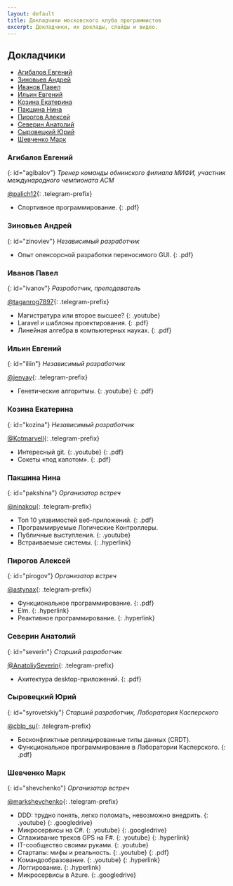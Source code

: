 ```yaml
---
layout: default
title: Докладчики московского клуба программистов
excerpt: Докладчики, их доклады, слайды и видео.
---
```


## Докладчики
* [Агибалов Евгений](#agibalov)
* [Зиновьев Андрей](#zinoviev)
* [Иванов Павел](#ivanov)
* [Ильин Евгений](#iliin)
* [Козина Екатерина](#kozina)
* [Пакшина Нина](#pakshina)
* [Пирогов Алексей](#pirogov)
* [Северин Анатолий](#severin)
* [Сыровецкий Юрий](syrovetskiy)
* [Шевченко Марк](#shevchenko)


### Агибалов Евгений
{: id="agibalov"}
*Тренер команды обнинского филиала МИФИ, участник международного чемпионата ACM*

[@palich12](tg://resolve?domain=palich12){: .telegram-prefix}

* Спортивное программирование. [](http://prog.msk.ru/downloads/acm.pdf){: .pdf}


### Зиновьев Андрей
{: id="zinoviev"}
*Независимый разработчик*

* Опыт опенсорсной разработки переносимого GUI. [](http://prog.msk.ru/downloads/compy.pdf){: .pdf}


### Иванов Павел
{: id="ivanov"}
*Разработчик, преподаватель*

[@taganrog7897](tg://resolve?domain=taganrog7897){: .telegram-prefix}

* Магистратура или второе высшее? [](https://youtu.be/_9ANSi31ZHc){: .youtube}
* Laravel и шаблоны проектирования. [](http://prog.msk.ru/downloads/laravel-php-patterns.pdf){: .pdf}
* Линейная алгебра в компьютерных науках. [](http://prog.msk.ru/downloads/la-in-cs.pdf){: .pdf}


### Ильин Евгений
{: id="iliin"}
*Независимый разработчик*

[@jenyay](tg://resolve?domain=jenyay){: .telegram-prefix}

* Генетические алгоритмы. [](https://youtu.be/89Wk0kNnbJQ){: .youtube} [](http://prog.msk.ru/downloads/genetic-algorithms.pdf){: .pdf}


### Козина Екатерина
{: id="kozina"}
*Независимый разработчик*

[@Kotmarvell](tg://resolve?domain=Kotmarvell){: .telegram-prefix}

* Интересный git. [](https://youtu.be/GrPkMhZ_C9w){: .youtube} [](http://prog.msk.ru/downloads/advanced-git.pdf){: .pdf}
* Сокеты «под капотом». [](http://prog.msk.ru/downloads/sockets-under-bonnet.pdf){: .pdf}


### Пакшина Нина
{: id="pakshina"}
*Организатор встреч*

[@ninakou](tg://resolve?domain=ninakou){: .telegram-prefix}

* Топ 10 уязвимостей веб-приложений. [](http://prog.msk.ru/downloads/owasp.pdf){: .pdf} 
* Программируемые Логические Контроллеры.
* Публичные выступления. [](https://youtu.be/IEcxTJ_gja8){: .youtube}
* Встраиваемые системы. [](https://habr.com/post/358340/){: .hyperlink}


### Пирогов Алексей
{: id="pirogov"}
*Организатор встреч*

[@astynax](tg://resolve?domain=astynax){: .telegram-prefix}

* Функциональное программирование. [](https://box.kaspersky.com/d/40f9231d6dfe4f789d31/files/?p=/%D0%90%D0%BB%D0%B5%D0%BA%D1%81%D0%B5%D0%B9%20%D0%9F%D0%B8%D1%80%D0%BE%D0%B3%D0%BE%D0%B2%20-%20%D0%A4%D1%83%D0%BD%D0%BA%D1%86%D0%B8%D0%BE%D0%BD%D0%B0%D0%BB%D1%8C%D0%BD%D0%BE%D0%B5_%D0%BF%D1%80%D0%BE%D0%B3%D1%80%D0%B0%D0%BC%D0%BC%D0%B8%D1%80%D0%BE%D0%B2%D0%B0%D0%BD%D0%B8%D0%B5.pdf){: .pdf}
* Elm. [](https://astynax.github.io/slides/elm-wtf.html){: .hyperlink}
* Реактивное программирование. [](https://astynax.github.io/slides/reactive){: .hyperlink}


### Северин Анатолий
{: id="severin"}
*Старший разработчик*

[@AnatoliySeverin](tg://resolve?domain=AnatoliySeverin){: .telegram-prefix}

* Ахитектура desktop-приложений. [](http://prog.msk.ru/downloads/ui-1.pdf){: .pdf}


### Сыровецкий Юрий
{: id="syrovetskiy"}
*Старший разработчик, Лаборатория Касперского*

[@cblp_su](tg://resolve?domain=cblp_su){: .telegram-prefix}

* Бесконфликтные реплицированные типы данных (CRDT).
* Функциональное программирование в Лаборатории Касперского. [](https://box.kaspersky.com/d/40f9231d6dfe4f789d31/files/?p=/%D0%AE%D1%80%D0%B8%D0%B9%20%D0%A1%D1%8B%D1%80%D0%BE%D0%B2%D0%B5%D1%86%D0%BA%D0%B8%D0%B9%20-%20FP_in_KL.pdf){: .pdf}


### Шевченко Марк
{: id="shevchenko"}
*Организатор встреч*

[@markshevchenko](tg://resolve?domain=markshevchenko){: .telegram-prefix}

* DDD: трудно понять, легко поломать, невозможно внедрить. [](https://youtu.be/WwRXloRVh74){: .youtube} [](https://docs.google.com/presentation/d/1pwVS3CHFA7V5AqSmOrZACf9gKHFkdXtGH6ZH70V516k/){: .googledrive}
* Микросервисы на C#. [](https://youtu.be/HHQbRDX7g8k){: .youtube} [](https://docs.google.com/presentation/d/1fNFMNp4IjvzSWIBPAqTw_8bqRTibzNFuT7w9cv5OBM8/){: .googledrive}
* Сглаживание треков GPS на F#. [](https://youtu.be/BDVCNNs02b8){: .youtube} [](http://markshevchenko.pro/articles/fsharp-gps-tracks-filtration/){: .hyperlink} 
* IT-сообщество своими руками. [](https://youtu.be/igV9dcVuwqo){: .youtube}
* Стартапы: мифы и реальность. [](https://youtu.be/syNNWFJvsz8){: .youtube} [](http://markshevchenko.pro/download/startups-myths-and-reality.pdf){: .pdf}
* Командообразование. [](https://youtu.be/1WcjGH1uERw){: .youtube} [](http://markshevchenko.pro/presentations/team-building/){: .hyperlink}
* Логгирование. [](http://markshevchenko.pro/2017/09/28/logging/){: .hyperlink}
* Микросервисы в Azure. [](https://docs.google.com/document/d/1SEoK-1oiEI4wNmw3uWBMUxSjMh6VxnQ7v-zfngbRCi8/){: .googledrive}
